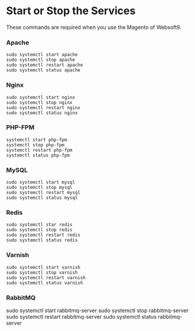 # Start or Stop the Services

These commands are required when you use the Magento of Websoft9.

### Apache

```shell
sudo systemctl start apache
sudo systemctl stop apache
sudo systemctl restart apache
sudo systemctl status apache
```

### Nginx

```shell
sudo systemctl start nginx
sudo systemctl stop nginx
sudo systemctl restart nginx
sudo systemctl status nginx
```

### PHP-FPM
```shell
systemctl start php-fpm
systemctl stop php-fpm
systemctl restart php-fpm
systemctl status php-fpm
```

### MySQL

```shell
sudo systemctl start mysql
sudo systemctl stop mysql
sudo systemctl restart mysql
sudo systemctl status mysql
```

### Redis
```shell
sudo systemctl star redis
sudo systemctl stop redis
sudo systemctl restart redis
sudo systemctl status redis
```

### Varnish

```shell
sudo systemctl start varnish
sudo systemctl stop varnish
sudo systemctl restart varnish
sudo systemctl status varnish
```

### RabbitMQ
sudo systemctl start rabbitmq-server
sudo systemctl stop rabbitmq-server
sudo systemctl restart rabbitmq-server
sudo systemctl status rabbitmq-server